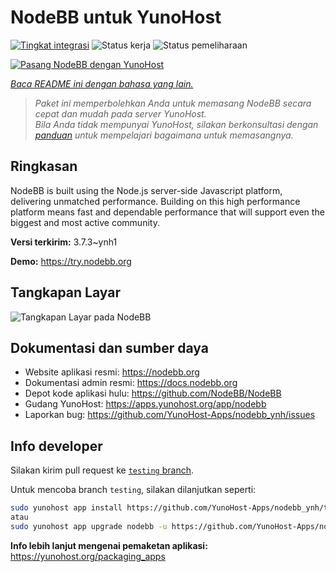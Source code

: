 <!--
N.B.: README ini dibuat secara otomatis oleh <https://github.com/YunoHost/apps/tree/master/tools/readme_generator>
Ini TIDAK boleh diedit dengan tangan.
-->

# NodeBB untuk YunoHost

[![Tingkat integrasi](https://dash.yunohost.org/integration/nodebb.svg)](https://ci-apps.yunohost.org/ci/apps/nodebb/) ![Status kerja](https://ci-apps.yunohost.org/ci/badges/nodebb.status.svg) ![Status pemeliharaan](https://ci-apps.yunohost.org/ci/badges/nodebb.maintain.svg)

[![Pasang NodeBB dengan YunoHost](https://install-app.yunohost.org/install-with-yunohost.svg)](https://install-app.yunohost.org/?app=nodebb)

*[Baca README ini dengan bahasa yang lain.](./ALL_README.md)*

> *Paket ini memperbolehkan Anda untuk memasang NodeBB secara cepat dan mudah pada server YunoHost.*  
> *Bila Anda tidak mempunyai YunoHost, silakan berkonsultasi dengan [panduan](https://yunohost.org/install) untuk mempelajari bagaimana untuk memasangnya.*

## Ringkasan

NodeBB is built using the Node.js server-side Javascript platform, delivering unmatched performance.
Building on this high performance platform means fast and dependable performance that will support even the biggest and most active community.

**Versi terkirim:** 3.7.3~ynh1

**Demo:** <https://try.nodebb.org>

## Tangkapan Layar

![Tangkapan Layar pada NodeBB](./doc/screenshots/screenshot.png)

## Dokumentasi dan sumber daya

- Website aplikasi resmi: <https://nodebb.org>
- Dokumentasi admin resmi: <https://docs.nodebb.org>
- Depot kode aplikasi hulu: <https://github.com/NodeBB/NodeBB>
- Gudang YunoHost: <https://apps.yunohost.org/app/nodebb>
- Laporkan bug: <https://github.com/YunoHost-Apps/nodebb_ynh/issues>

## Info developer

Silakan kirim pull request ke [`testing` branch](https://github.com/YunoHost-Apps/nodebb_ynh/tree/testing).

Untuk mencoba branch `testing`, silakan dilanjutkan seperti:

```bash
sudo yunohost app install https://github.com/YunoHost-Apps/nodebb_ynh/tree/testing --debug
atau
sudo yunohost app upgrade nodebb -u https://github.com/YunoHost-Apps/nodebb_ynh/tree/testing --debug
```

**Info lebih lanjut mengenai pemaketan aplikasi:** <https://yunohost.org/packaging_apps>
